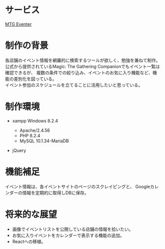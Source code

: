 


# サービス

[MTG Eventer](https://mtg-eventer.rdy.jp/index.php)

# 制作の背景
各店舗のイベント情報を網羅的に検索するツールが欲しく、勉強を兼ねて制作。  
公式から提供されているMagic: The Gathering Companionでもイベント一覧は確認できるが、
複数の条件での絞り込み、イベントのお気に入り機能など、機能の差別化を図っている。  
イベント参加のスケジュールを立てることに活用したいと思っている。

# 制作環境
- xampp Windows 8.2.4
	- Apache/2.4.56
	- PHP 8.2.4
	- MySQL 10.1.34-MariaDB  

- jQuery

# 機能補足
イベント情報は、各イベントサイトのページのスクレイピングと、
Googleカレンダーの情報を定期的に取得しDBに保存。


# 将来的な展望

- 画像でイベントリストを公開している店舗の情報を拾いたい。
- お気に入りイベントをカレンダーで表示する機能の追加。
- Reactへの移植。
